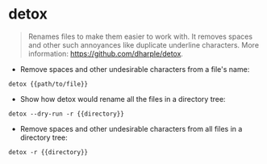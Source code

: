 # detox

> Renames files to make them easier to work with.
> It removes spaces and other such annoyances like duplicate underline characters.
> More information: <https://github.com/dharple/detox>.

- Remove spaces and other undesirable characters from a file's name:

`detox {{path/to/file}}`

- Show how detox would rename all the files in a directory tree:

`detox --dry-run -r {{directory}}`

- Remove spaces and other undesirable characters from all files in a directory tree:

`detox -r {{directory}}`
